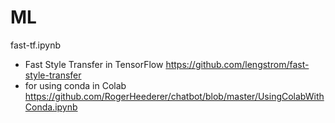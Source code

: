 # ML

fast-tf.ipynb
- Fast Style Transfer in TensorFlow https://github.com/lengstrom/fast-style-transfer
- for using conda in Colab https://github.com/RogerHeederer/chatbot/blob/master/UsingColabWithConda.ipynb
